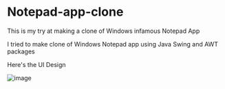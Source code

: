 # Notepad-app-clone
This is my try at making a clone of Windows infamous Notepad App

I tried to make clone of Windows Notepad app using Java Swing and AWT packages

Here's the UI Design

![image](https://user-images.githubusercontent.com/103875845/231050537-627d83c7-3d33-4a31-874b-b1debfb2e1fd.png)
